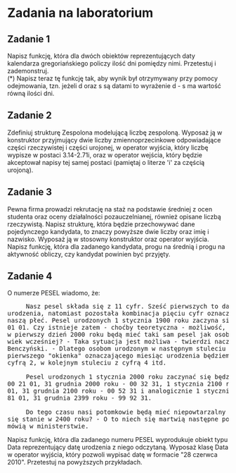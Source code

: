 # Zadania na laboratorium

## Zadanie 1
Napisz funkcję, która dla dwóch obiektów reprezentujących daty kalendarza gregoriańskiego policzy ilość dni pomiędzy nimi. Przetestuj i zademonstruj. <br>
(*) Napisz teraz tę funkcję tak, aby wynik był otrzymywany przy pomocy odejmowania, tzn. jeżeli d oraz s są datami to wyrażenie d - s ma wartość równą ilości dni.

## Zadanie 2
Zdefiniuj strukturę Zespolona modelującą liczbę zespoloną. Wyposaż ją w konstruktor przyjmujący dwie liczby zmiennoprzecinkowe odpowiadające części rzeczywistej i części urojonej, w operator wyjścia, który liczbę wypisze w postaci 3.14-2.71i, oraz w operator wejścia, który będzie akceptował napisy tej samej postaci (pamiętaj o literze 'i' za częścią urojoną).

## Zadanie 3
Pewna firma prowadzi rekrutację na staż na podstawie średniej z ocen studenta oraz oceny działalności pozauczelnianej, również opisane liczbą rzeczywistą. Napisz strukturę, która będzie przechowywać dane pojedynczego kandydata, to znaczy powyższe dwie liczby oraz imię i nazwisko. Wyposaż ją w stosowny konstruktor oraz operator wyjścia. Napisz funkcję, która dla zadanego kandydata, progu na średnią i progu na aktywność obliczy, czy kandydat powinien być przyjęty.

## Zadanie 4
O numerze PESEL wiadomo, że:
<pre>
     Nasz pesel składa się z 11 cyfr. Sześć pierwszych to data 
urodzenia, natomiast pozostała kombinacja pięciu cyfr oznacza m.in. 
naszą płeć. Pesel urodzonych 1 stycznia 1900 roku zaczyna się od cyfr 00 
01 01. Czy istnieje zatem - choćby teoretyczna - możliwość, że urodzeni 
w pierwszy dzień 2000 roku będą mieć taki sam pesel jak osoby urodzone 
wiek wcześniej? - Taka sytuacja jest możliwa - twierdzi naczelnik 
Benczyński. - Dlatego osobom urodzonym w następnym stuleciu cyfrę z 
pierwszego "okienka" oznaczającego miesiąc urodzenia będziemy sumować z 
cyfrą 2, w kolejnym stuleciu z cyfrą 4 itd. 

     Pesel urodzonych 1 stycznia 2000 roku zaczynać się będzie od cyfr 
00 21 01, 31 grudnia 2000 roku - 00 32 31, 1 stycznia 2100 roku - 00 41 
01, 31 grudnia 2100 roku - 00 52 31 i analogicznie 1 stycznia 2300 - 00 
81 01, 31 grudnia 2399 roku - 99 92 31. 

     Do tego czasu nasi potomkowie będą mieć niepowtarzalny pesel. Co 
się stanie w 2400 roku? - O to niech się martwią następne pokolenia - 
mówią w ministerstwie.
</pre>

Napisz funkcję, która dla zadanego numeru PESEL wyprodukuje obiekt typu Data reprezentujący datę urodzenia z niego odczytaną. Wyposaż klasę Data w operator wyjścia, który pozwoli wypisać datę w formacie "28 czerwca 2010". Przetestuj na powyższych przykładach.
